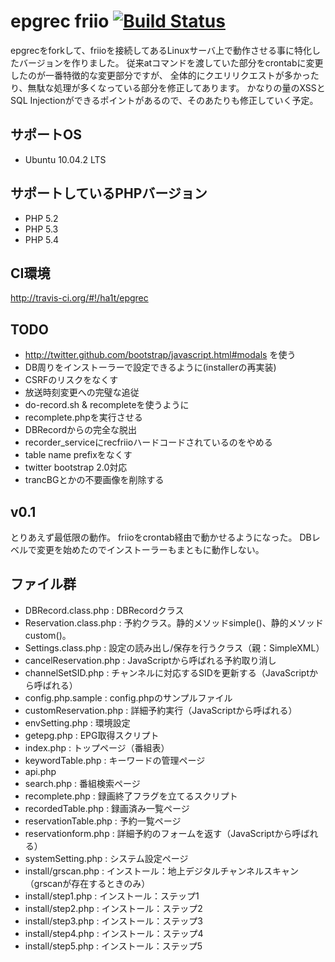 # epgrec friio [![Build Status](https://secure.travis-ci.org/ha1t/epgrec.png?branch=master)](http://travis-ci.org/ha1t/epgrec)
epgrecをforkして、friioを接続してあるLinuxサーバ上で動作させる事に特化したバージョンを作りました。
従来atコマンドを渡していた部分をcrontabに変更したのが一番特徴的な変更部分ですが、
全体的にクエリリクエストが多かったり、無駄な処理が多くなっている部分を修正してあります。
かなりの量のXSSとSQL Injectionができるポイントがあるので、そのあたりも修正していく予定。

## サポートOS ##
- Ubuntu 10.04.2 LTS

## サポートしているPHPバージョン ##
- PHP 5.2
- PHP 5.3
- PHP 5.4

## CI環境 ##
http://travis-ci.org/#!/ha1t/epgrec

## TODO ##

- http://twitter.github.com/bootstrap/javascript.html#modals を使う
- DB周りをインストーラーで設定できるように(installerの再実装)
- CSRFのリスクをなくす
- 放送時刻変更への完璧な追従
- do-record.sh & recompleteを使うように
- recomplete.phpを実行させる
- DBRecordからの完全な脱出
- recorder_serviceにrecfriioハードコードされているのをやめる
- table name prefixをなくす
- twitter bootstrap 2.0対応
- trancBGとかの不要画像を削除する

## v0.1 ##
とりあえず最低限の動作。
friioをcrontab経由で動かせるようになった。
DBレベルで変更を始めたのでインストーラーもまともに動作しない。

## ファイル群 ##

- DBRecord.class.php : DBRecordクラス
- Reservation.class.php : 予約クラス。静的メソッドsimple()、静的メソッドcustom()。
- Settings.class.php : 設定の読み出し/保存を行うクラス（親：SimpleXML）
- cancelReservation.php : JavaScriptから呼ばれる予約取り消し
- channelSetSID.php : チャンネルに対応するSIDを更新する（JavaScriptから呼ばれる）
- config.php.sample : config.phpのサンプルファイル
- customReservation.php : 詳細予約実行（JavaScriptから呼ばれる）
- envSetting.php : 環境設定
- getepg.php : EPG取得スクリプト
- index.php : トップページ（番組表）
- keywordTable.php : キーワードの管理ページ
- api.php
- search.php : 番組検索ページ
- recomplete.php : 録画終了フラグを立てるスクリプト
- recordedTable.php : 録画済み一覧ページ
- reservationTable.php : 予約一覧ページ
- reservationform.php : 詳細予約のフォームを返す（JavaScriptから呼ばれる）
- systemSetting.php : システム設定ページ
- install/grscan.php : インストール：地上デジタルチャンネルスキャン（grscanが存在するときのみ）
- install/step1.php : インストール：ステップ1
- install/step2.php : インストール：ステップ2
- install/step3.php : インストール：ステップ3
- install/step4.php : インストール：ステップ4
- install/step5.php : インストール：ステップ5

